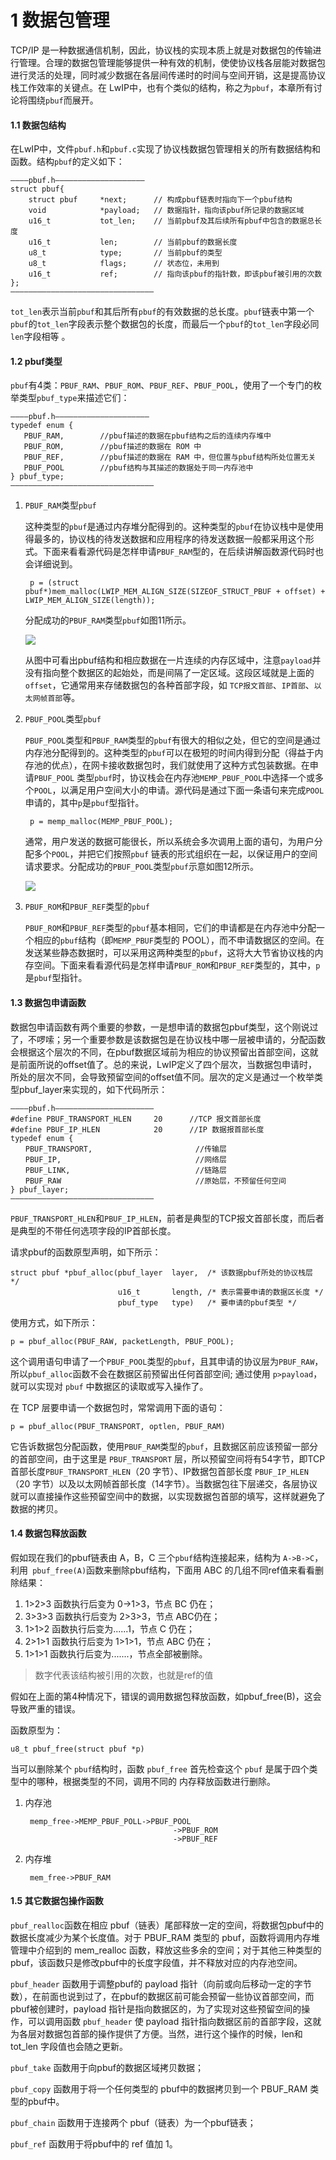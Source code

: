 # 1 数据包管理

TCP/IP 是一种数据通信机制，因此，协议栈的实现本质上就是对数据包的传输进行管理。合理的数据包管理能够提供一种有效的机制，使使协议栈各层能对数据包进行灵活的处理，同时减少数据在各层间传递时的时间与空间开销，这是提高协议栈工作效率的关键点。在 LwIP中，也有个类似的结构，称之为`pbuf`，本章所有讨论将围绕`pbuf`而展开。 

#### 1.1 数据包结构

在LwIP中，文件`pbuf.h`和`pbuf.c`实现了协议栈数据包管理相关的所有数据结构和函数。结构`pbuf`的定义如下：

    ————pbuf.h————————————————————
    struct pbuf{
        struct pbuf     *next;      // 构成pbuf链表时指向下一个pbuf结构
        void            *payload;   // 数据指针，指向该pbuf所记录的数据区域
        u16_t           tot_len;    // 当前pbuf及其后续所有pbuf中包含的数据总长度
        u16_t           len;        // 当前pbuf的数据长度 
        u8_t            type;       // 当前pbuf的类型
        u8_t            flags;      // 状态位，未用到
        u16_t           ref;        // 指向该pbuf的指针数，即该pbuf被引用的次数
    };
    ————————————————————————————————

`tot_len`表示当前`pbuf`和其后所有`pbuf`的有效数据的总长度。`pbuf`链表中第一个`pbuf`的`tot_len`字段表示整个数据包的长度，而最后一个`pbuf`的`tot_len`字段必同`len`字段相等 。

#### 1.2 pbuf类型

`pbuf`有4类：`PBUF_RAM`、`PBUF_ROM`、`PBUF_REF`、`PBUF_POOL`，使用了一个专门的枚举类型`pbuf_type`来描述它们：

    ————pbuf.h—————————————————————
    typedef enum {
       PBUF_RAM,        //pbuf描述的数据在pbuf结构之后的连续内存堆中
       PBUF_ROM,        //pbuf描述的数据在 ROM 中
       PBUF_REF,        //pbuf描述的数据在 RAM 中，但位置与pbuf结构所处位置无关
       PBUF_POOL        //pbuf结构与其描述的数据处于同一内存池中
    } pbuf_type;
    ————————————————————————————————

1. `PBUF_RAM`类型`pbuf`

    这种类型的`pbuf`是通过内存堆分配得到的。这种类型的`pbuf`在协议栈中是使用得最多的，协议栈的待发送数据和应用程序的待发送数据一般都采用这个形式。下面来看看源代码是怎样申请`PBUF_RAM`型的，在后续讲解函数源代码时也会详细说到。

        p = (struct pbuf*)mem_malloc(LWIP_MEM_ALIGN_SIZE(SIZEOF_STRUCT_PBUF + offset) + LWIP_MEM_ALIGN_SIZE(length));

    分配成功的`PBUF_RAM`类型`pbuf`如图1­1所示。

    <img src="https://raw.githubusercontent.com/tupelo-shen/my_test/master/doc/Industrial_field_bus/LWIP/images/LWIP_1_1.png">

    从图中可看出pbuf结构和相应数据在一片连续的内存区域中，注意`payload`并没有指向整个数据区的起始处，而是间隔了一定区域。这段区域就是上面的`offset`，它通常用来存储数据包的各种首部字段，如 `TCP报文首部`、`IP首部`、`以太网帧首部`等。 

2. `PBUF_POOL`类型`pbuf`

    `PBUF_POOL`类型和`PBUF_RAM`类型的`pbuf`有很大的相似之处，但它的空间是通过内存池分配得到的。这种类型的`pbuf`可以在极短的时间内得到分配（得益于内存池的优点），在网卡接收数据包时，我们就使用了这种方式包装数据。在申请`PBUF_POOL` 类型`pbuf`时，协议栈会在内存池`MEMP_PBUF_POOL`中选择一个或多个`POOL`，以满足用户空间大小的申请。源代码是通过下面一条语句来完成`POOL`申请的，其中`p`是`pbuf`型指针。

        p = memp_malloc(MEMP_PBUF_POOL);

    通常，用户发送的数据可能很长，所以系统会多次调用上面的语句，为用户分配多个`POOL`，并把它们按照`pbuf` 链表的形式组织在一起，以保证用户的空间请求要求。分配成功的`PBUF_POOL`类型`pbuf`示意如图1­2所示。

    <img src="https://raw.githubusercontent.com/tupelo-shen/my_test/master/doc/Industrial_field_bus/LWIP/images/LWIP_1_2.png">

3. `PBUF_ROM`和`PBUF_REF`类型的`pbuf`

    `PBUF_ROM`和`PBUF_REF`类型的`pbuf`基本相同，它们的申请都是在内存池中分配一个相应的`pbuf`结构（即`MEMP_PBUF`类型的 POOL），而不申请数据区的空间。在发送某些静态数据时，可以采用这两种类型的`pbuf`，这将大大节省协议栈的内存空间。下面来看看源代码是怎样申请`PBUF_ROM`和`PBUF_REF`类型的，其中，`p`是`pbuf`型指针。

#### 1.3 数据包申请函数

数据包申请函数有两个重要的参数，一是想申请的数据包pbuf类型，这个刚说过了，不啰嗦；另一个重要参数是该数据包是在协议栈中哪一层被申请的，分配函数会根据这个层次的不同，在pbuf数据区域前为相应的协议预留出首部空间，这就是前面所说的offset值了。总的来说，LwIP定义了四个层次，当数据包申请时，所处的层次不同，会导致预留空间的offset值不同。层次的定义是通过一个枚举类型pbuf_layer来实现的，如下代码所示：

    ————pbuf.h——————————————————————
    #define PBUF_TRANSPORT_HLEN     20      //TCP 报文首部长度
    #define PBUF_IP_HLEN            20      //IP 数据报首部长度
    typedef enum {
    　　PBUF_TRANSPORT,                       //传输层
    　　PBUF_IP,                              //网络层
    　　PBUF_LINK,                            //链路层
    　　PBUF_RAW                              //原始层，不预留任何空间
    } pbuf_layer;
    ————————————————————————————————

`PBUF_TRANSPORT_HLEN`和`PBUF_IP_HLEN`，前者是典型的TCP报文首部长度，而后者是典型的不带任何选项字段的IP首部长度。

请求pbuf的函数原型声明，如下所示：

    struct pbuf *pbuf_alloc(pbuf_layer  layer,  /* 该数据pbuf所处的协议栈层 */
                            u16_t       length, /* 表示需要申请的数据区长度 */
                            pbuf_type   type)   /* 要申请的pbuf类型 */

使用方式，如下所示：

    p = pbuf_alloc(PBUF_RAW, packetLength, PBUF_POOL);

这个调用语句申请了一个`PBUF_POOL`类型的`pbuf`，且其申请的协议层为`PBUF_RAW`，所以`pbuf_alloc`函数不会在数据区前预留出任何首部空间; 通过使用 `p­>payload`，就可以实现对 `pbuf` 中数据区的读取或写入操作了。

在 TCP 层要申请一个数据包时，常常调用下面的语句：

    p = pbuf_alloc(PBUF_TRANSPORT, optlen, PBUF_RAM)

它告诉数据包分配函数，使用`PBUF_RAM`类型的`pbuf`，且数据区前应该预留一部分的首部空间，由于这里是 `PBUF_TRANSPORT` 层，所以预留空间将有54字节，即TCP首部长度`PBUF_TRANSPORT_HLEN`（20 字节）、IP数据包首部长度 `PBUF_IP_HLEN`（20 字节）以及以太网帧首部长度（14字节）。当数据包往下层递交，各层协议就可以直接操作这些预留空间中的数据，以实现数据包首部的填写，这样就避免了数据的拷贝。

#### 1.4 数据包释放函数

假如现在我们的pbuf链表由 A，B，C 三个`pbuf`结构连接起来，结构为 `A->B->C`，利用` pbuf_free(A)`函数来删除pbuf结构，下面用 ABC 的几组不同ref值来看看删除结果：

1. 1­>2­>3 函数执行后变为 0->1­>3，节点 BC 仍在；
2. 3­>3­>3 函数执行后变为 2­>3­>3，节点 ABC仍在；
3. 1­>1­>2 函数执行后变为......1，节点 C 仍在；
4. 2­>1­>1 函数执行后变为 1­>1­>1，节点 ABC 仍在；
5. 1­>1­>1 函数执行后变为.......，节点全部被删除。

> 数字代表该结构被引用的次数，也就是ref的值

假如在上面的第4种情况下，错误的调用数据包释放函数，如pbuf_free(B)，这会导致严重的错误。

函数原型为：

    u8_t pbuf_free(struct pbuf *p)

当可以删除某个 `pbuf`结构时，函数 `pbuf_free` 首先检查这个 `pbuf` 是属于四个类型中的哪种，根据类型的不同，调用不同的 内存释放函数进行删除。

1. 内存池

        memp_free->MEMP_PBUF_POLL->PBUF_POOL
                                        ->PBUF_ROM
                                        ->PBUF_REF

2. 内存堆

        mem_free->PBUF_RAM

#### 1.5 其它数据包操作函数

`pbuf_realloc`函数在相应 pbuf（链表）尾部释放一定的空间，将数据包pbuf中的数据长度减少为某个长度值。对于 PBUF_RAM 类型的 pbuf，函数将调用内存堆管理中介绍到的 mem_realloc 函数，释放这些多余的空间；对于其他三种类型的 pbuf，该函数只是修改pbuf中的长度字段值，并不释放对应的内存池空间。

`pbuf_header` 函数用于调整pbuf的 payload 指针（向前或向后移动一定的字节数），在前面也说到过了，在pbuf的数据区前可能会预留一些协议首部空间，而pbuf被创建时，payload 指针是指向数据区的，为了实现对这些预留空间的操作，可以调用函数 `pbuf_header` 使 payload 指针指向数据区前的首部字段，这就为各层对数据包首部的操作提供了方便。当然，进行这个操作的时候，len和 tot_len 字段值也会随之更新。

`pbuf_take` 函数用于向pbuf的数据区域拷贝数据；

`pbuf_copy` 函数用于将一个任何类型的 pbuf中的数据拷贝到一个 PBUF_RAM 类型的pbuf中。

`pbuf_chain` 函数用于连接两个 pbuf（链表）为一个pbuf链表；

`pbuf_ref` 函数用于将pbuf中的 ref 值加 1。